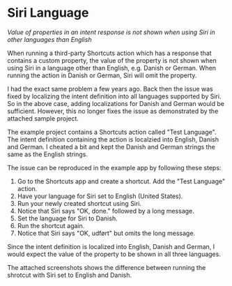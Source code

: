 # Siri Language

*Value of properties in an intent response is not shown when using Siri in other languages than English*

When running a third-party Shortcuts action which has a response that contains a custom property, the value of the property is not shown when using Siri in a language other than English, e.g. Danish or German. When running the action in Danish or German, Siri will omit the property.

I had the exact same problem a few years ago. Back then the issue was fixed by localizing the intent definition into all languages supported by Siri. So in the above case, adding localizations for Danish and German would be sufficient. However, this no longer fixes the issue as demonstrated by the attached sample project.

The example project contains a Shortcuts action called "Test Language". The intent definition containing the action is localzied into English, Danish and German. I cheated a bit and kept the Danish and German strings the same as the English strings.

The issue can be reproduced in the example app by following these steps:

1. Go to the Shortcuts app and create a shortcut. Add the "Test Language" action.
2. Have your language for Siri set to English (United States).
3. Run your newly created shortcut using Siri.
4. Notice that Siri says "OK, done." followed by a long message.
5. Set the language for Siri to Danish.
6. Run the shortcut again.
7. Notice that Siri says "OK, udført" but omits the long message.

Since the intent definition is localized into English, Danish and German, I would expect the value of the property to be shown in all three languages.

The attached screenshots shows the difference between running the shrotcut with Siri set to English and Danish.